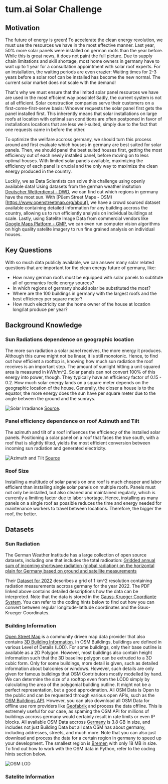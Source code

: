 # tum.ai Solar Challenge

## Motivation

The future of energy is green! To accelerate the clean energy revolution, we must use the resources we have in the most effective manner. Last year, 50% more solar panels were installed on german roofs than the year before. While this is great news, it does not paint the full picture. Due to supply chain limitations and skill shortage, most home owners in germany have to wait up to 1 year for a consultation appointment with solar roof experts. For an installation, the waiting periods are even crazier: Waiting times for 2-3 years before a solar roof can be installed has become the new normal. The current solar market does not scale with the demand!

That's why we must ensure that the limited solar panel resources we have are used in the most efficient way possible! Sadly, the current system is not at all efficient. Solar construction companies serve their customers on a first-come-first-serve basis: Whoever requests the solar panel first gets the panel installed first. This inherently means that solar installations on large roofs at location with optimal sun conditions are often postponed in favor of installations locations that are less well-suited, simply due to the fact that one requests came in before the other. 

To optimize the wellfare accross germany, we should turn this process around and first evaluate which houses in germany are best suited for solar panels. Then, we should panel the best suited houses first, getting the most efficiency out of each newly installed panel, before moving on to less optimal houses. With limited solar panels available, maximizing the efficiency of each panel is crucial and the only way to maximize the clean energy produced in the country. 

Luckily, we as Data Scientists can solve this challenge using openly available data! Using datasets from the german weather insitution [Deutscher Wetterdienst - DWD](https://www.dwd.de/), we can find out which regions in germany have the most sun. With [Püem Street Maps - OSM)[https://www.openstreetmap.org/about], we have a crowd sourced dataset available containing detailed information for any building accross the country, allowing us to run efficiently analysis on individual buildings at scale. Lastly, using Satelite Image Data from commercial vendors like [Google Maps Platform - GMP](https://developers.google.com/maps), we can even run computer vision algorithms on high quality satelite imagery to run fine grained analysis on individual houses. 

## Key Questions

With so much data publicly available, we can answer many solar related questions that are important for the clean energy future of germany, like:

- How many german roofs must be equipped with solar panels to subtitute all of germanies focile energy sources?
- In which regions of germany should solar be substituted the most?
- Where are the 100 buildings in germany with the largest roofs and the best efficiency per square meter?
- How much electricity can the home owner of the house at location long/lat produce per year?

## Background Knowledge

### Sun Radiations dependence on geographic location

The more sun radiation a solar panel receives, the more energy it produces. Although this curve might not be linear, it is still monotonic. Hence, to find out how efficient a rooftop is, knowing how much sun radiation the roof receives is an important step. The amount of sunlight hitting a unit squared area is measured in kWh/m^2. Solar panels can not convert 100% of this energy into power, though. They typically have an efficiency factor of 0.15 - 0.2. How much solar energy lands on a square meter depends on the geographic location of the house. Generally, the closer a house is to the equator, the more energy does the sun have per square meter due to the angle between the ground and the sunrays.

![Solar Irradiance](https://upload.wikimedia.org/wikipedia/commons/5/55/Seasons.too.png)
[Source](https://en.wikipedia.org/wiki/Solar_irradiance#Projection_effect).

### Panel efficiency dependence on roof Azimuth and Tilt

The azimuth and tilt of a roof influences the efficiency of the installed solar panels. Positioning a solar panel on a roof that faces the true south, with a roof that is slightly tilted, yields the most efficient conversion between incoming sun radiation and generated electricity. 

![Azimuth and Tilt](https://i0.wp.com/www.prostarsolar.net/wp-content/uploads/2020/10/Solar-Panel-angle.jpg?resize=1024%2C454&ssl=1)
[Source](https://www.prostarsolar.net/article/how-to-set-solar-panel-angle-to-sun.html)

### Roof Size

Installing a multitude of solar panels on one roof is much cheaper and labor efficient than installing single solar panels on multiple roofs. Panels must not only be installed, but also cleaned and maintained regularly, which is currently a limiting factor due to labor shortage. Hence, installing as many panels on a single roof as possible reduces the time and energy needed for maintenance workers to travel between locations. Therefore, the bigger the roof, the better. 

## Datasets

### Sun Radiation

The German Weather Institude has a large collection of open source datasets, including one that includes the total radioation: [Gridded annual sum of incoming shortwave radiation (global radiation) on the
horizontal plain for Germany based on ground and satellite measurements](https://opendata.dwd.de/climate_environment/CDC/grids_germany/annual/radiation_global/DESCRIPTION_gridsgermany_annual_radiation_global_en.pdf)

Their [Dataset for 2022](https://opendata.dwd.de/climate_environment/CDC/grids_germany/annual/radiation_global/grids_germany_annual_radiation_global_2022.zip) describes a grid of 1 km^2 resolution containing radiation measurements accross germany for the year 2022. The PDF linked above contains detailed descriptions how the data can be interpreted. Note that the data is stored in the [Gauss-Krueger Coordiante System](https://gfzpublic.gfz-potsdam.de/rest/items/item_8827_5/component/file_130038/content). You can refer to the coding hints below to find out how you can convert between regular longitude-latitude coordinates and the Gaus-Krueger Coordinates. 

### Building Information

[Open Street Map](https://www.openstreetmap.org/about/en) is a community driven map data provider that also contains [3D Building Information](https://osmbuildings.org/?lat=48.14907&lon=11.56744&zoom=16.0&tilt=30). 
In OSM Buildings, buildings are defined in various Level of Details (LOD). For some buildings, only their base outline is available as a 2D Polygon. However, most buildings also contain height information such that the 3D baseline polygon can be extruded to a 3D cubic form. Only for some buildings, more detail is given, such as detailed information about balconies or windows. However, such details are only given for famous buildings that OSM Contributors mostly modelled by hand. 
We can determine the size of a rooftop even from the LOD0 simply by calculating the area of the polygonial building outline. It might not be a perfect representation, but a good approximation. 
All OSM Data is Open to the public and can be requested through various open APIs, such as the [OSM Buildings API](https://osmbuildings.org/documentation/data/). 
However, you can also download all OSM Data for offline use rom providers like [Geofabrik](https://download.geofabrik.de/europe.html) and process the data offline. This is extremely useful for our case, as spaming the OSM API for millions of buildings accross germany would certainly result in rate limits or even IP blocks. All available OSM Data accross [Germany](https://download.geofabrik.de/europe/germany.html) is 3.8 GB in size, and includes not just Building Data but all data OSM has about germany, including addresses, streets, and much more. Note that you can also just download and process the data for a certain region in germany to speed up your development. The smallest region is [Bremen](https://download.geofabrik.de/europe/germany/bremen.html) with only 18 MB in size.
To find out how to work with the OSM data in Python, refer to the coding hints section below.

![OSM LOD](https://osmbuildings.org/blog/2018-02-28_level_of_detail/lod.png)

### Satelite Information




